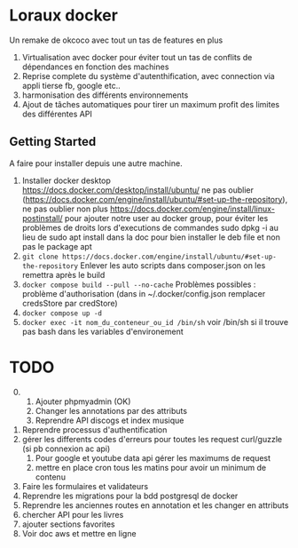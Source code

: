 # Loraux docker

Un remake de okcoco avec tout un tas de features en plus

1. Virtualisation avec docker pour éviter tout un tas de conflits de dépendances en fonction des machines
2. Reprise complete du système d'autenthification, avec connection via appli tierse fb, google etc..
3. harmonisation des différents environnements
4. Ajout de tâches automatiques pour tirer un maximum profit des limites des différentes API

## Getting Started

A faire pour installer depuis une autre machine.

1. Installer docker desktop https://docs.docker.com/desktop/install/ubuntu/ ne pas oublier (https://docs.docker.com/engine/install/ubuntu/#set-up-the-repository), ne pas oublier non plus https://docs.docker.com/engine/install/linux-postinstall/ pour ajouter notre user au docker group, pour éviter les problèmes de droits lors d'executions de commandes
sudo dpkg -i au lieu de sudo apt install dans la doc pour bien installer le deb file et non pas le package apt
2. ```git clone https://docs.docker.com/engine/install/ubuntu/#set-up-the-repository```
Enlever les auto scripts dans composer.json on les remettra après le build
3. ```docker compose build --pull --no-cache```
Problèmes possibles : problème d'authorisation (dans in ~/.docker/config.json remplacer credsStore par credStore)
4. ```docker compose up -d``` 
5. ```docker exec -it nom_du_conteneur_ou_id /bin/sh``` voir /bin/sh si il trouve pas bash dans les variables d'environement


# TODO
0. 
    1. Ajouter phpmyadmin (OK)
    2. Changer les annotations par des attributs
    2. Reprendre API discogs et index musique
1. Reprendre processus d'authentification
2. gérer les differents codes d'erreurs pour toutes les request curl/guzzle (si pb connexion ac api)
    1. Pour google et youtube data api gérer les maximums de request
    2. mettre en place cron tous les matins pour avoir un minimum de contenu
3. Faire les formulaires et validateurs
4. Reprendre les migrations pour la bdd postgresql de docker
5. Reprendre les anciennes routes en annotation et les changer en attributs
6. chercher API pour les livres
7. ajouter sections favorites
8. Voir doc aws et mettre en ligne